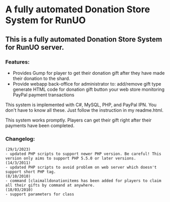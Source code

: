# A fully automated Donation Store System for RunUO

## This is a fully automated Donation Store System for RunUO server.
### Features:

- Provides Gump for player to get their donation gift after they have made their donation to the shard.
- Provide webapp back-office for administrator to:
        add/remove gift type
        generate HTML code for donation gift button your web store
        monitoring PayPal payment transactions

This system is implemented with C#, MySQL, PHP, and PayPal IPN. You don't have to know all these. Just follow the instruction in my readme.html.

This system works promptly. Players can get their gift right after their payments have been completed.


### Changelog:

    (29/1/2023)
    - updated PHP scripts to support newer PHP version. Be careful! This version only aims to support PHP 5.5.0 or later versions.
    (14/3/2011)
    - updated PHP scripts to avoid problem on web server which doesn't support short PHP tag.
    (8/10/2010)
    - command [claimalldonationitems has been added for players to claim all their gifts by command at anywhere.
    (18/03/2010)
    - support parameters for class
